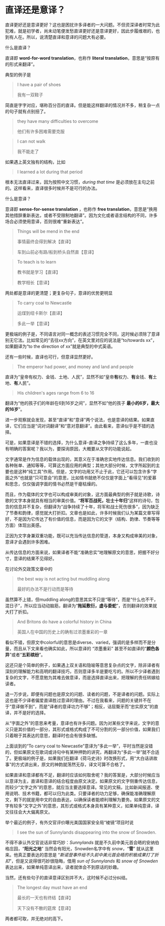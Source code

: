 # 直译还是意译？

直译更好还是意译更好？这也是困扰许多译者的一大问题。不但资深译者时常为此犯难，就是初学者，尚未动笔便发愁直译更好还是意译更好，因此步履维艰的，也到有人在。所以，说清楚直译和意译的问题大有必要。

什么是直译？

直译即 **word-for-word translation**，也称作 **literal translation**，意思是“按原有的形式来翻译”。

典型的例子是

> I have a pair of shoes
> 
> 我有一双鞋子

简直是字字对应，堪称百分百的直译。但是能这样翻译的情况并不多，稍复杂一点的句子就有点别扭了。

>they have many difficulties to overcome
>
>他们有许多困难需要克服

>I can not walk
>
>我不能走了

如果遇上英文独有的结构，比如

>I learned a lot during that period

根本无法直译过来，因为按照中文习惯，*during that time* 是必须放在主句之前的。这样看来，直译很多时候并不是可行的办法。

什么是意译？

意译即 **sense-for-sense translation** ，也称作 **free translation**，意思是“换用其他措辞重新表达，或者不受限制地翻译”。因为文化或者语言结构的不同，许多场合必须使用意译，否则很难“重新表达”。

> Things will be mend in the end
> 
> 事情最终会得到解决【直译】
>
> 车到山前必有路/船到桥头自然直【意译】

> To teach is to learn
> 
> 教书就是学习【直译】
> 
> 教学相长【意译】

两处都是意译的更清楚；更复杂句子，意译的优势更明显

>To carry coal to Newcastle
>
>运煤到纽卡斯尔【直译】
>
>多此一举【意译】

更极端的例子是，不同语言对同一概念的表述习惯完全不同，这时候必须除了意译别无它法。比如常见的“去往xx方向”，在英文里对应的说法是“to/towards xx”，如果翻译为“to the direction of xx”就是典型的中式英语。

还有一些时候，直译也可行，但意译显然更好。

> The emperor had power, and money and land and people
 
直译为“皇帝有权力、金钱、土地、人民”，显然不如“皇帝**有**权力、**有**金钱、**有**土地、**有**人民”。

> His children's ages range from 6 to 16
 
翻译为“他的孩子们的年龄在6到16岁之间”，显然不如“他的孩子 **最小的6岁，最大的16岁**”。

进一步观察就会发现，甚至“直译”和“意译”两个说法，也是意译的结果。如果直译，它们应当是“词对词翻译”和“意对意翻译”。由此看来，意译似乎是不错的选择。

可是，如果意译是不错的选择，为什么意译-直译之争持续了这么多年，一直也没有明确的答案呢？我以为，要探询原因，大概要从文字的功能说起。

文字通常是作为信息的载体出现的，其意义在于准确忠实地传达信息。我们收到的各种账单、通知等等，可算这方面应用的典型；其他大部分时候，文字所起到的主要也是这种“纯工具”作用。但是，文字的功用又不止于此，它还可以包含许多“字面之外”也就是“只可意会”的意思，比如情书就绝不仅仅是字面上“看得见”的爱慕和思念，仅仅强调字面的情书必然是干瘪枯燥的。

而且，作为载体的文字也可以构成审美的对象，这方面最典型的例子就是诗歌，诗歌的文字本身就具有相当的审美价值。“**将军百战死，壮士十年归**”这样的诗句，包含的信息并不复杂，但翻译为“战争持续了十年，将军和战士死伤很多”，因为缺乏了节奏和韵律，感觉就大打折扣。文章也是如此，许多时候我们认为某篇文章写得好，不是因为它传达了有价值的信息，而是因为它的文字（结构、韵律、节奏等等方面）体现出美感。

正因为文字身兼双重功能，既可以充当传达信息的管道，本身又构成审美的对象，意译才会遇到许多困难。

从传达信息的方面来说，如果译者不能“准确忠实”地理解原文的意思，把握不好分寸，意译的结果不见得好。

在讨论外交政策文章中的

>the best way is not acting but muddling along
>
>最好的办法不是行动而是等待

虽然算不上错，但muddling along的意思其实不只是“等待”，而是“什么也不干，混日子”，所以应当动动脑筋，翻译为“**拖延敷衍，虚与委蛇**”，否则翻译的效果就大打了折扣。

> And Britons do have a colorful history in China
> 
> 英国人在中国的历史上的确有过浓墨重彩的一章

看似不错，但原文中colorful的意思是diverse、varied，强调的是多样而不是分量，而且从下文来看也确实如此，所以意译的 “浓墨重彩” 甚至不如直译的“**颜色各异**”或者“**五彩缤纷**”。

这还只是个简单的例子，如果遇上双关语和隐喻等意思复杂点的文字，除非译者有深刻的理解能力和高明的翻译技巧，否则意译多半是要吃亏的。所以不少译者遇到复杂的文字，不愿意勉为其难去做意译，而是选择直译出来，把理解的责任转嫁给读者。

退一万步说，即便有问题也是原文的问题、读者的问题，不是译者的问题。实际上这也是不少译者偏爱直译胜过意译的理由。不过在我看来，问题的关键并不在于“意译做不到”，而是“译者的意译功力不够”；相反，诘屈聱牙而“忠实原文”的直译，并不是好的选择。

从“字面之外”的意思来考量，意译也有许多问题。因为对某些文字来说，文字的意义只是其价值的一部分，其形式或格式构成了不可分割的另一部分价值，如果我们只着眼于其表达的意思，翻译时也会有很多缺憾。

上面谈到的“To carry coal to Newcastle”意译为“多此一举”，平时当然是没错的，但如果原文在歌词或诗句中有某种押韵的讲究，再翻译为“多此一举”就不合适了。更极端的例子是，如果我们在翻译《荷马史诗》时改换形式，用“大白话讲故事”的方式讲出来，原文的神韵就荡然无存，译文可算不合格了。

如果直译和意译都有不足，翻译时应该如何取舍呢？我的答案是，大部分时候应当以意译为主，直译和意译的结合程度由原文决定。如果原文的文字侧重传达信息，而较少“文字之外”的意思，就应当主要选择意译。常见的文稿，比如新闻报道、使用说明、技术书籍，都可以归为此类。只要译者的功力足够，确保能准确理解原文，剩下的就是用中文的自由表达，以确保读者能顺利理解为要务。如果原文的文字有较多“文字之外”的意思，其形式或格式本身具有某种意义，如果单纯意译，译文往往会大大偏离原文。

举个最近的例子，有外交官评价曝光美国国家安全局“棱镜”项目时说

> I see the sun of Sunnylands disappearing into the snow of Snowden. 
 
不得不承认外交官说话非常巧妙：*Sunnylands* 就是不久前中美元首会晤的安纳伯格庄园，“**阳光之地**” 当然会有阳光，Snowden名字中有 *snow*，“**雪**” 就从这里来。他真正要表达的意思是 “*斯诺登事件给不久前中美元首会晤的积极成果打了折扣*”，但是又说得很巧妙很隐晦，借用 *sun of Sunnylands* 和 *snow of Snowden* 表达出来，如果单纯意译出来，读者就体会不到原话的妙趣。

当然，还有些句子的直译意译区别并不大，这时候不必过分纠结。

> The longest day must have an end
> 
> 最长的一天也有终结【直译】
> 
> 天下没有不散的筵席【意译】

两者都可取，并无绝对的高下。
